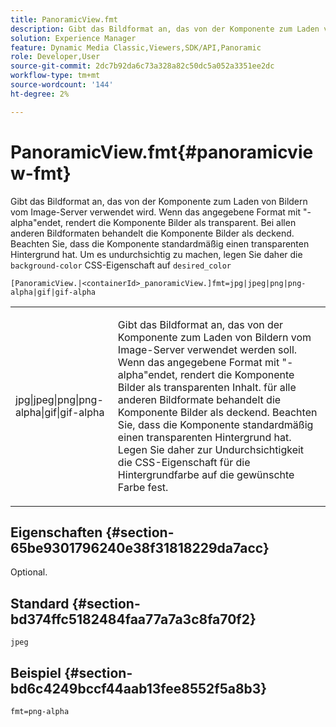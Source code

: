 ```yaml
---
title: PanoramicView.fmt
description: Gibt das Bildformat an, das von der Komponente zum Laden von Bildern vom Image-Server verwendet wird.
solution: Experience Manager
feature: Dynamic Media Classic,Viewers,SDK/API,Panoramic
role: Developer,User
source-git-commit: 2dc7b92da6c73a328a82c50dc5a052a3351ee2dc
workflow-type: tm+mt
source-wordcount: '144'
ht-degree: 2%

---
```


# PanoramicView.fmt{#panoramicview-fmt}

Gibt das Bildformat an, das von der Komponente zum Laden von Bildern vom Image-Server verwendet wird. Wenn das angegebene Format mit &quot;-alpha&quot;endet, rendert die Komponente Bilder als transparent. Bei allen anderen Bildformaten behandelt die Komponente Bilder als deckend. Beachten Sie, dass die Komponente standardmäßig einen transparenten Hintergrund hat. Um es undurchsichtig zu machen, legen Sie daher die `background-color` CSS-Eigenschaft auf `desired_color`

`[PanoramicView.|<containerId>_panoramicView.]fmt=jpg|jpeg|png|png-alpha|gif|gif-alpha`

<table id="table_AE7AAFA9B4374E31B51D06511EB96401"> 
 <tbody> 
  <tr> 
   <td colname="col1"> <p> <span class="codeph"> jpg|jpeg|png|png-alpha|gif|gif-alpha </span> </p> </td> 
   <td colname="col2"> <p> Gibt das Bildformat an, das von der Komponente zum Laden von Bildern vom Image-Server verwendet werden soll. Wenn das angegebene Format mit "-alpha"endet, rendert die Komponente Bilder als transparenten Inhalt. für alle anderen Bildformate behandelt die Komponente Bilder als deckend. Beachten Sie, dass die Komponente standardmäßig einen transparenten Hintergrund hat. Legen Sie daher zur Undurchsichtigkeit die CSS-Eigenschaft für die Hintergrundfarbe auf die gewünschte Farbe fest. </p> </td> 
  </tr> 
 </tbody> 
</table>

## Eigenschaften {#section-65be9301796240e38f31818229da7acc}

Optional.

## Standard {#section-bd374ffc5182484faa77a7a3c8fa70f2}

`jpeg`

## Beispiel {#section-bd6c4249bccf44aab13fee8552f5a8b3}

`fmt=png-alpha`
